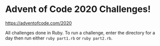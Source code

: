 # Advent of Code 2020 Challenges!

https://adventofcode.com/2020

All challenges done in Ruby. To run a challenge, enter the directory for a day then run either `ruby part1.rb` or `ruby part2.rb`.
